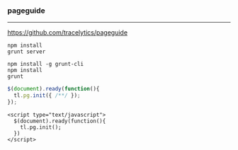 ### pageguide
---
https://github.com/tracelytics/pageguide

```
npm install
grunt server

npm install -g grunt-cli
npm install
grunt
```

```js
$(document).ready(function(){
  tl.pg.init({ /**/ });
});
```

```
<script type="text/javascript">
  $(document).ready(function(){
    tl.pg.init();
  })
</script>
```

